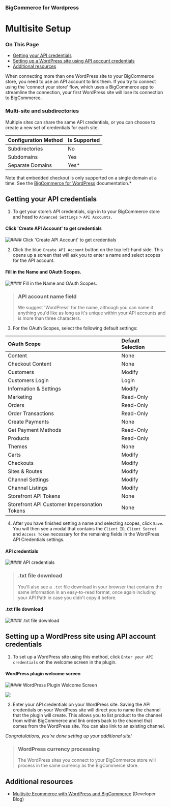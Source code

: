 <div><h3 class="sub-docs-type" id="bigcommerce-for-wordpress">BigCommerce for Wordpress</h3>

# Multisite Setup

<div class="otp" id="no-index">

### On This Page
- [Getting your API credentials](#getting-your-api-credentials)
- [Setting up a WordPress site using API account credentials](#setting-up-a-wordpress-site-using-api-account-credentials)
- [Additional resources](#additional-resources)

</div>

When connecting more than one WordPress site to your BigCommerce store, you need to use an API account to link them. If you try to connect using the 'connect your store' flow, which uses a BigCommerce app to streamline the connection, your first WordPress site will lose its connection to BigCommerce.

### Multi-site and subdirectories
Multiple sites can share the same API credentials, or you can choose to create a new set of credentials for each site.

| **Configuration Method** | **Is Supported** |
|:-------------------------|:-----------------|
| Subdirectories           | No               |
| Subdomains               | Yes              |
| Separate Domains         | Yes*             |
Note that embedded checkout is only supported on a single domain at a time. See the [BigCommerce for WordPress](https://support.bigcommerce.com/s/article/BigCommerce-for-WordPress-Checkout?language=en_US#subdomain-setup) documentation.*


</div>


## Getting your API credentials

1. To get your store’s API credentials, sign in to your BigCommerce store and head to `Advanced Settings` > `API Accounts`. 

<!--
    title: #### Click 'Create API Account' to get credentials

    data: //s3.amazonaws.com/user-content.stoplight.io/6116/1544044020003
-->

#### Click 'Create API Account' to get credentials
![#### Click 'Create API Account' to get credentials
](//s3.amazonaws.com/user-content.stoplight.io/6116/1544044020003 "#### Click 'Create API Account' to get credentials
")

2. Click the blue `Create API Account` button on the top left-hand side. This opens up a screen that will ask you to enter a name and select scopes for the API account.

#### Fill in the Name and OAuth Scopes.
![#### Fill in the Name and OAuth Scopes.
](//s3.amazonaws.com/user-content.stoplight.io/6116/1544044197137 "#### Fill in the Name and OAuth Scopes.
")

<div class="HubBlock--callout">
<div class="CalloutBlock--info">
<div class="HubBlock-content">
<!-- theme: info -->

>### API account name field
> We suggest 'WordPress' for the name, although you can name it anything you'd like as long as it's unique within your API accounts and is more than three characters.

</div>
</div>
</div>

3. For the OAuth Scopes, select the following default settings:

| **OAuth Scope**                              | **Default Selection** |
|:---------------------------------------------|:----------------------|
| Content                                      | None                  |
| Checkout Content                             | None                  |
| Customers                                    | Modify                |
| Customers Login                              | Login                 |
| Information & Settings                       | Modify                |
| Marketing                                    | Read-Only             |
| Orders                                       | Read-Only             |
| Order Transactions                           | Read-Only             |
| Create Payments                              | None                  |
| Get Payment Methods                          | Read-Only             |
| Products                                     | Read-Only             |
| Themes                                       | None                  |
| Carts                                        | Modify                |
| Checkouts                                    | Modify                |
| Sites & Routes                               | Modify                |
| Channel Settings                             | Modify                |
| Channel Listings                             | Modify                |
| Storefront API Tokens                        | None                  |
| Storefront API Customer Impersonation Tokens | None                  |

<!--
* Checkout Content: `none`
* Customers Login: `login`

Select `modify` for all other scopes.

The screen will also contain your API Path, which you will need for the WordPress Plugin. -->

<!--
    title: #### Fill in the Name and OAuth Scopes.

    data: //s3.amazonaws.com/user-content.stoplight.io/6116/1544044197137
-->
<!--
#### Fill in the Name and OAuth Scopes.
![#### Fill in the Name and OAuth Scopes.
](//s3.amazonaws.com/user-content.stoplight.io/6116/1544044197137 "#### Fill in the Name and OAuth Scopes.
")-->

4. After you have finished setting a name and selecting scopes, click `Save`. You will then see a modal that contains the `Client ID`, `Client Secret` and `Access Token` necessary for the remaining fields in the WordPress API Credentials settings.

<!--
    title: #### API Credentials

    data: //s3.amazonaws.com/user-content.stoplight.io/6116/1544044553372
-->

#### API credentials
![#### API credentials
](//s3.amazonaws.com/user-content.stoplight.io/6116/1544044553372 "#### API Credentials
")

<div class="HubBlock--callout">
<div class="CalloutBlock--info">
<div class="HubBlock-content">
<!-- theme: info -->

>### .txt file download
> You'll also see a `.txt` file download in your browser that contains the same information in an easy-to-read format, once again including your API Path in case you didn't copy it before.

</div>
</div>
</div>

<!--
    title: #### .txt file download

    data: //s3.amazonaws.com/user-content.stoplight.io/6116/1544044589538
-->

#### .txt file download
![#### .txt file download
](//s3.amazonaws.com/user-content.stoplight.io/6116/1544044589538 "#### .txt file download
")

## Setting up a WordPress site using API account credentials

1. To set up a WordPress site using this method, click `Enter your API credentials` on the welcome screen in the plugin. 

<!--
    title: #### WordPress Plugin Welcome Screen

    data: //s3.amazonaws.com/user-content.stoplight.io/6116/1544043727239
-->

#### WordPress plugin welcome screen
![#### WordPress Plugin Welcome Screen
](//s3.amazonaws.com/user-content.stoplight.io/6116/1544043727239 "#### WordPress Plugin Welcome Screen
")

<!--
    title: 
    data: //s3.amazonaws.com/user-content.stoplight.io/6116/1544043952871
-->

![](//s3.amazonaws.com/user-content.stoplight.io/6116/1544043952871 "")

2. Enter your API credentials on your WordPress site. Saving the API credentials on your WordPress site will direct you to name the channel that the plugin will create. This allows you to list product to the channel from within BigCommerce and link orders back to the channel that comes from the WordPress site. You can also link to an existing channel.

_Congratulations, you're done setting up your additional site!_ 

<div class="HubBlock--callout">
<div class="CalloutBlock--info">
<div class="HubBlock-content">
<!-- theme: info -->

>### WordPress currency processing
> The WordPress sites you connect to your BigCommerce store will process in the same currency as the BigCommerce store.

</div>
</div>
</div>

## Additional resources

* [Multisite Ecommerce with WordPress and BigCommerce](https://medium.com/bigcommerce-developer-blog/multi-site-ecommerce-with-wordpress-and-bigcommerce-40dee194f8a) (Developer Blog)
